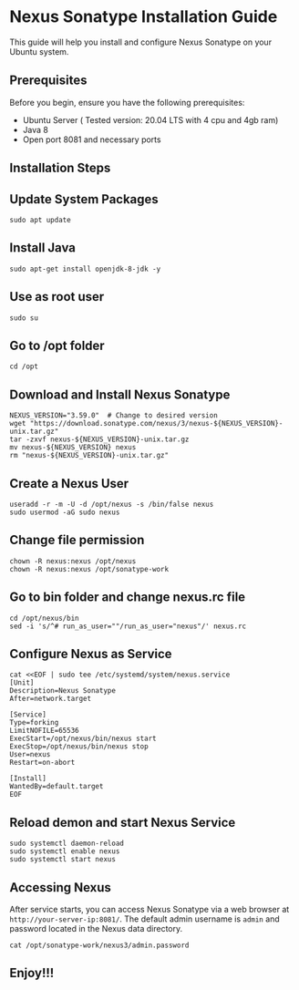 # Nexus Sonatype Installation Guide

This guide will help you install and configure Nexus Sonatype on your Ubuntu system.

## Prerequisites

Before you begin, ensure you have the following prerequisites:

- Ubuntu Server ( Tested version: 20.04 LTS with 4 cpu and 4gb ram)
- Java 8 
- Open port 8081 and necessary ports

## Installation Steps

## Update System Packages

    sudo apt update
## Install Java

    sudo apt-get install openjdk-8-jdk -y

## Use as root user

    sudo su

## Go to /opt folder

    cd /opt

## Download and Install Nexus Sonatype


    NEXUS_VERSION="3.59.0"  # Change to desired version
    wget "https://download.sonatype.com/nexus/3/nexus-${NEXUS_VERSION}-unix.tar.gz"
    tar -zxvf nexus-${NEXUS_VERSION}-unix.tar.gz 
    mv nexus-${NEXUS_VERSION} nexus
    rm "nexus-${NEXUS_VERSION}-unix.tar.gz"

## Create a Nexus User

    useradd -r -m -U -d /opt/nexus -s /bin/false nexus
    sudo usermod -aG sudo nexus

## Change file permission

    chown -R nexus:nexus /opt/nexus
    chown -R nexus:nexus /opt/sonatype-work

## Go to bin folder and change nexus.rc file

    cd /opt/nexus/bin
    sed -i 's/^# run_as_user=""/run_as_user="nexus"/' nexus.rc

## Configure Nexus as Service


    cat <<EOF | sudo tee /etc/systemd/system/nexus.service
    [Unit]
    Description=Nexus Sonatype
    After=network.target
    
    [Service]
    Type=forking
    LimitNOFILE=65536
    ExecStart=/opt/nexus/bin/nexus start
    ExecStop=/opt/nexus/bin/nexus stop
    User=nexus
    Restart=on-abort
    
    [Install]
    WantedBy=default.target
    EOF

## Reload demon and start Nexus Service

    sudo systemctl daemon-reload
    sudo systemctl enable nexus
    sudo systemctl start nexus

## Accessing Nexus

After service starts, you can access Nexus Sonatype via a web browser at `http://your-server-ip:8081/`. The default admin username is `admin` and password located in the Nexus data directory.

    cat /opt/sonatype-work/nexus3/admin.password


## Enjoy!!!

